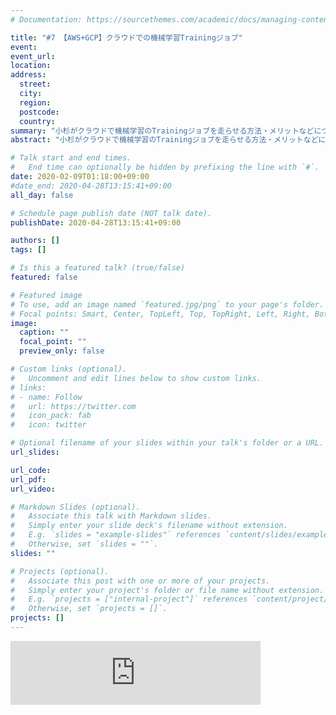 ```yaml
---
# Documentation: https://sourcethemes.com/academic/docs/managing-content/

title: "#7 【AWS+GCP】クラウドでの機械学習Trainingジョブ"
event:
event_url:
location:
address:
  street:
  city:
  region:
  postcode:
  country:
summary: "小杉がクラウドで機械学習のTrainingジョブを走らせる方法・メリットなどについて話したよ"
abstract: "小杉がクラウドで機械学習のTrainingジョブを走らせる方法・メリットなどについて話したよ"

# Talk start and end times.
#   End time can optionally be hidden by prefixing the line with `#`.
date: 2020-02-09T01:18:00+09:00
#date_end: 2020-04-28T13:15:41+09:00
all_day: false

# Schedule page publish date (NOT talk date).
publishDate: 2020-04-28T13:15:41+09:00

authors: []
tags: []

# Is this a featured talk? (true/false)
featured: false

# Featured image
# To use, add an image named `featured.jpg/png` to your page's folder. 
# Focal points: Smart, Center, TopLeft, Top, TopRight, Left, Right, BottomLeft, Bottom, BottomRight.
image:
  caption: ""
  focal_point: ""
  preview_only: false

# Custom links (optional).
#   Uncomment and edit lines below to show custom links.
# links:
# - name: Follow
#   url: https://twitter.com
#   icon_pack: fab
#   icon: twitter

# Optional filename of your slides within your talk's folder or a URL.
url_slides:

url_code:
url_pdf:
url_video:

# Markdown Slides (optional).
#   Associate this talk with Markdown slides.
#   Simply enter your slide deck's filename without extension.
#   E.g. `slides = "example-slides"` references `content/slides/example-slides.md`.
#   Otherwise, set `slides = ""`.
slides: ""

# Projects (optional).
#   Associate this post with one or more of your projects.
#   Simply enter your project's folder or file name without extension.
#   E.g. `projects = ["internal-project"]` references `content/project/deep-learning/index.md`.
#   Otherwise, set `projects = []`.
projects: []
---
```

<iframe src="https://anchor.fm/mukiudo/embed/episodes/AWSGCPTraining-eanb4v" height="102px" width="400px" frameborder="0" scrolling="no"></iframe>
